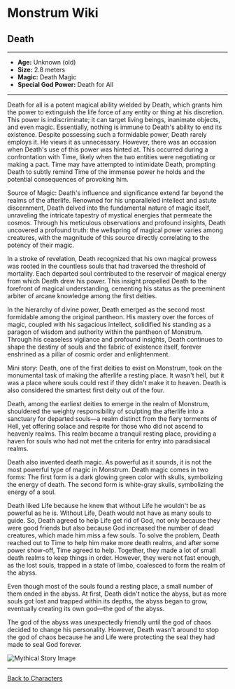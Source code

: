 # Monstrum Wiki

## Death

---

- **Age:** Unknown (old)  
- **Size:** 2.8 meters  
- **Magic:** Death Magic  
- **Special God Power:** Death for All

---

Death for all is a potent magical ability wielded by Death, which grants him the power to extinguish the life force of any entity or thing at his discretion. This power is indiscriminate; it can target living beings, inanimate objects, and even magic. Essentially, nothing is immune to Death's ability to end its existence. Despite possessing such a formidable power, Death rarely employs it. He views it as unnecessary. However, there was an occasion when Death's use of this power was hinted at. This occurred during a confrontation with Time, likely when the two entities were negotiating or making a pact. Time may have attempted to intimidate Death, prompting Death to subtly remind Time of the immense power he holds and the potential consequences of provoking him.

Source of Magic: Death's influence and significance extend far beyond the realms of the afterlife. Renowned for his unparalleled intellect and astute discernment, Death delved into the fundamental nature of magic itself, unraveling the intricate tapestry of mystical energies that permeate the cosmos. Through his meticulous observations and profound insights, Death uncovered a profound truth: the wellspring of magical power varies among creatures, with the magnitude of this source directly correlating to the potency of their magic.

In a stroke of revelation, Death recognized that his own magical prowess was rooted in the countless souls that had traversed the threshold of mortality. Each departed soul contributed to the reservoir of magical energy from which Death drew his power. This insight propelled Death to the forefront of magical understanding, cementing his status as the preeminent arbiter of arcane knowledge among the first deities.

In the hierarchy of divine power, Death emerged as the second most formidable among the original pantheon. His mastery over the forces of magic, coupled with his sagacious intellect, solidified his standing as a paragon of wisdom and authority within the pantheon of Monstrum. Through his ceaseless vigilance and profound insights, Death continues to shape the destiny of souls and the fabric of existence itself, forever enshrined as a pillar of cosmic order and enlightenment.

Mini story: Death, one of the first deities to exist on Monstrum, took on the monumental task of making the afterlife a resting place. It wasn't hell, but it was a place where souls could rest if they didn't make it to heaven. Death is also considered the smartest first deity out of the four.

Death, among the earliest deities to emerge in the realm of Monstrum, shouldered the weighty responsibility of sculpting the afterlife into a sanctuary for departed souls—a realm distinct from the fiery torments of Hell, yet offering solace and respite for those who did not ascend to heavenly realms. This realm became a tranquil resting place, providing a haven for souls who had not met the criteria for entry into paradisiacal realms.

Death also invented death magic. As powerful as it sounds, it is not the most powerful type of magic in Monstrum. Death magic comes in two forms: The first form is a dark glowing green color with skulls, symbolizing the energy of death. The second form is white-gray skulls, symbolizing the energy of a soul.

Death liked Life because he knew that without Life he wouldn't be as powerful as he is. Without Life, Death would not have as many souls to guide. So, Death agreed to help Life get rid of God, not only because they were good friends but also because God increased the number of dead creatures, which made him miss a few souls. To solve the problem, Death reached out to Time to help him make more death realms, and after some power show-off, Time agreed to help. Together, they made a lot of small death realms to keep things in order. However, they were not fast enough, as the lost souls, trapped in a state of limbo, coalesced to form the realm of the abyss.

Even though most of the souls found a resting place, a small number of them ended in the abyss. At first, Death didn't notice the abyss, but as more souls got lost and trapped within its depths, the abyss began to grow, eventually creating its own god—the god of the abyss.

The god of the abyss was unexpectedly friendly until the god of chaos decided to change his personality. However, Death wasn't around to stop the god of chaos because he and Life were protecting the seal they had made to seal God forever.


![Mythical Story Image](https://github.com/user-attachments/assets/c63c3466-128e-40d8-96dc-089d15a6ad29)

---

[Back to Characters](../first-deities.md)
